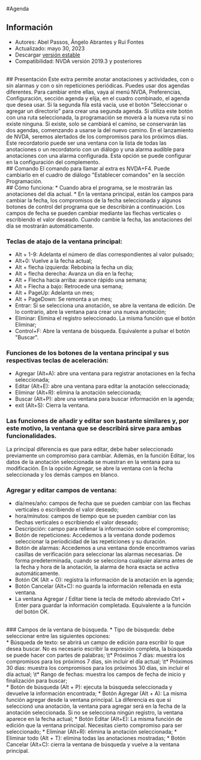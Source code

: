 #Agenda


## Información
* Autores: Abel Passos, Ângelo Abrantes y Rui Fontes
* Actualizado: mayo 30, 2023
* Descargar [versión estable][1]
* Compatibilidad: NVDA versión 2019.3 y posteriores

<br>
## Presentación
Este extra permite anotar anotaciones y actividades, con o sin alarmas y con o sin repeticiones periódicas.
Puedes usar dos agendas diferentes.
Para cambiar entre ellas, vaya al menú NVDA, Preferencias, Configuración, sección agenda y elija, en el cuadro combinado, el agenda que desea usar.
Si la segunda fila está vacía, use el botón "Seleccionar o agregar un directorio" para crear una segunda agenda.
Si utiliza este botón con una ruta seleccionada, la programación se moverá a la nueva ruta si no existe ninguna. Si existe, solo se cambiará el camino, se conservarán las dos agendas, comenzando a usarse la del nuevo camino.
En el lanzamiento de NVDA, seremos alertados de los compromisos para los próximos días. Este recordatorio puede ser una ventana con la lista de todas las anotaciones o un recordatorio con un diálogo y una alarma audible para anotaciones con una alarma configurada.
Esta opción se puede configurar en la configuración del complemento.

<br>
## Comando
El comando para llamar al extra es NVDA+F4.
Puede cambiarlo en el cuadro de diálogo "Establecer comandos" en la sección Programación.

<br>
## Cómo funciona:
* Cuando abra el programa, se le mostrarán las anotaciones del día actual.
* En la ventana principal, están los campos para cambiar la fecha, los compromisos de la fecha seleccionada y algunos botones de control del programa que se describirán a continuación.
Los campos de fecha se pueden cambiar mediante las flechas verticales o escribiendo el valor deseado. Cuando cambie la fecha, las anotaciones del día se mostrarán automáticamente.


### Teclas de atajo de la ventana principal:


* Alt + 1-9: Adelanta el número de días correspondientes al valor pulsado;
* Alt+0: Vuelve a la fecha actual;
* Alt + flecha izquierda: Rebobina la fecha un día;
* Alt + flecha derecha: Avanza un día en la fecha;
* Alt + Flecha hacia arriba: avance rápido una semana;
* Alt + Flecha a bajo: Retrocede una semana;
* Alt + PageUp: Adelanta un mes;
* Alt + PageDown: Se remonta a un mes;
* Entrar: Si se selecciona una anotación, se abre la ventana de edición. De lo contrario, abre la ventana para crear una nueva anotación;
* Eliminar: Elimina el registro seleccionado. La misma función que el botón Eliminar;
* Control+F: Abre la ventana de búsqueda. Equivalente a pulsar el botón "Buscar".


### Funciones de los botones de la ventana principal y sus respectivas teclas de aceleración:

* Agregar (Alt+A): abre una ventana para registrar anotaciones en la fecha seleccionada;
* Editar (Alt+E): abre una ventana para editar la anotación seleccionada;
* Eliminar (Alt+R): elimina la anotación seleccionada;
* Buscar (Alt+P): abre una ventana para buscar información en la agenda;
* exit (Alt+S): Cierra la ventana.

### Las funciones de añadir y editar son bastante similares y, por este motivo, la ventana que se describirá sirve para ambas funcionalidades.
La principal diferencia es que para editar, debe haber seleccionado previamente un compromiso para cambiar.
Además, en la función Editar, los datos de la anotación seleccionada se muestran en la ventana para su modificación. En la opción Agregar, se abre la ventana con la fecha seleccionada y los demás campos en blanco. 

### Agregar y editar campos de ventana: 

* día/mes/año: campos de fecha que se pueden cambiar con las flechas verticales o escribiendo el valor deseado; 
* hora/minutos: campos de tiempo que se pueden cambiar con las flechas verticales o escribiendo el valor deseado; 
* Descripción: campo para rellenar la información sobre el compromiso;
* Botón de repeticiones: Accedemos a la ventana donde podemos seleccionar la periodicidad de las repeticiones y su duración.
* Botón de alarmas: Accedemos a una ventana donde encontramos varias casillas de verificación para seleccionar las alarmas necesarias. De forma predeterminada, cuando se selecciona cualquier alarma antes de la fecha y hora de la anotación, la alarma de hora exacta se activa automáticamente.
* Botón OK (Alt + O): registra la información de la anotación en la agenda; 
* Botón Cancelar (Alt+C): no guarda la información rellenada en esta ventana. 
* La ventana Agregar / Editar tiene la tecla de método abreviado Ctrl + Enter para guardar la información completada. Equivalente a la función del botón OK. 

<br>
### Campos de la ventana de búsqueda. 
* Tipo de búsqueda: debe seleccionar entre las siguientes opciones:
<br>
	* Búsqueda de texto: se abrirá un campo de edición para escribir lo que desea buscar. No es necesario escribir la expresión completa, la búsqueda se puede hacer con partes de palabras;
\t* Próximos 7 días: muestra los compromisos para los próximos 7 días, sin incluir el día actual;
\t* Próximos 30 días: muestra los compromisos para los próximos 30 días, sin incluir el día actual;
\t* Rango de fechas: muestra los campos de fecha de inicio y finalización para buscar;
<br>
* Botón de búsqueda (Alt + P): ejecuta la búsqueda seleccionada y devuelve la información encontrada;
* Botón Agregar (Alt + A): La misma función agregar desde la ventana principal. La diferencia es que si seleccionó una anotación, la ventana para agregar será en la fecha de la anotación seleccionada. Si no se selecciona ningún registro, la ventana aparece en la fecha actual;
* Botón Editar (Alt+E): La misma función de edición que la ventana principal. Necesitas cierto compromiso para ser seleccionado;
* Eliminar (Alt+R): elimina la anotación seleccionada;
* Eliminar todo (Alt + T): elimina todas las anotaciones mostradas;
* Botón Cancelar (Alt+C): cierra la ventana de búsqueda y vuelve a la ventana principal.

[1]: https://github.com/ruifontes/agenda-for-NVDA/releases/download/2023.05.31/agenda-2023.05.31.nvda-addon
